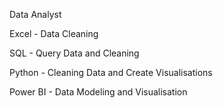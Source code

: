 Data Analyst

Excel - Data Cleaning

SQL  - Query Data and Cleaning

Python - Cleaning Data and Create Visualisations

Power BI -  Data Modeling and Visualisation
